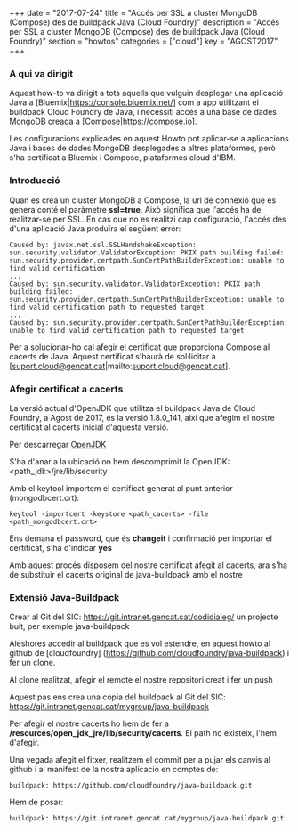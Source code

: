 +++
date        = "2017-07-24"
title       = "Accés per SSL a cluster MongoDB (Compose) des de buildpack Java (Cloud Foundry)"
description = "Accés per SSL a cluster MongoDB (Compose) des de buildpack Java (Cloud Foundry)"
section     = "howtos"
categories  = ["cloud"]
key         = "AGOST2017"
+++

### A qui va dirigit

Aquest how-to va dirigit a tots aquells que vulguin desplegar una aplicació Java a [Bluemix|https://console.bluemix.net/] com a app utilitzant el buildpack Cloud Foundry de Java, i necessiti accés a una base de dades MongoDB creada a [Compose|https://compose.io].

Les configuracions explicades en aquest Howto pot aplicar-se a aplicacions Java i bases de dades MongoDB desplegades a altres plataformes, però s'ha certificat a Bluemix i Compose, plataformes cloud d'IBM.

### Introducció

Quan es crea un cluster MongoDB a Compose, la url de connexió que es genera conté el paràmetre **ssl=true**. Això significa que l'accés ha de realitzar-se per SSL. En cas que no es realitzi cap configuració, l'accés des d'una aplicació Java produïra el següent error:

	Caused by: javax.net.ssl.SSLHandshakeException: sun.security.validator.ValidatorException: PKIX path building failed: sun.security.provider.certpath.SunCertPathBuilderException: unable to find valid certification
	...
	Caused by: sun.security.validator.ValidatorException: PKIX path building failed: sun.security.provider.certpath.SunCertPathBuilderException: unable to find valid certification path to requested target
	...
	Caused by: sun.security.provider.certpath.SunCertPathBuilderException: unable to find valid certification path to requested target
	
Per a solucionar-ho cal afegir el certificat que proporciona Compose al cacerts de Java. Aquest certificat s'haurà de sol·licitar a [suport.cloud@gencat.cat|mailto:suport.cloud@gencat.cat].

### Afegir certificat a cacerts

La versió actual d'OpenJDK que utilitza el buildpack Java de Cloud Foundry, a Agost de 2017, és la versió 1.8.0_141, així que afegim el nostre certificat al cacerts inicial d'aquesta versió.

Per descarregar [OpenJDK](https://github.com/ojdkbuild/ojdkbuild)

S'ha d'anar a la ubicació on hem descomprimit la OpenJDK: <path_jdk>/jre/lib/security

Amb el keytool importem el certificat generat al punt anterior (mongodbcert.crt):

	keytool -importcert -keystore <path_cacerts> -file <path_mongodbcert.crt>
	
Ens demana el password, que és **changeit** i confirmació per importar el certificat, s'ha d'indicar **yes**

Amb aquest procés disposem del nostre certificat afegit al cacerts, ara s'ha de substituir el cacerts original de java-buildpack amb el nostre

### Extensió Java-Buildpack

Crear al Git del SIC: https://git.intranet.gencat.cat/codidialeg/ un projecte buit, per exemple java-buildpack

Aleshores accedir al buildpack que es vol estendre, en aquest howto al github de [cloudfoundry] (https://github.com/cloudfoundry/java-buildpack) i fer un clone.

Al clone realitzat, afegir el remote el nostre repositori creat i fer un push

Aquest pas ens crea una còpia del buildpack al Git del SIC: https://git.intranet.gencat.cat/mygroup/java-buildpack

Per afegir el nostre cacerts ho hem de fer a **/resources/open_jdk_jre/lib/security/cacerts**. El path no existeix, l'hem d'afegir.

Una vegada afegit el fitxer, realitzem el commit per a pujar els canvis al github i al manifest de la nostra aplicació en comptes de:

	buildpack: https://github.com/cloudfoundry/java-buildpack.git
	
Hem de posar:
	
	buildpack: https://git.intranet.gencat.cat/mygroup/java-buildpack.git

